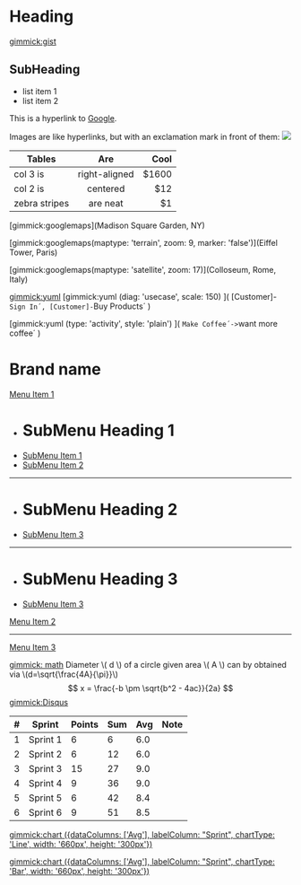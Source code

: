 Heading
=======

[gimmick:gist](5641564)

SubHeading
----------

  * list item 1
  * list item 2

  This is a hyperlink to [Google](http://google.com).

  Images are like hyperlinks, but with an exclamation mark in front of them:
  ![](http://placekitten.com/g/250/250)

| Tables        | Are           | Cool  |
| ------------- |:-------------:| -----:|
| col 3 is      | right-aligned | $1600 |
| col 2 is      | centered      |   $12 |
| zebra stripes | are neat      |    $1 |


[gimmick:googlemaps](Madison Square Garden, NY)

[gimmick:googlemaps(maptype: 'terrain', zoom: 9, marker: 'false')](Eiffel Tower, Paris)

[gimmick:googlemaps(maptype: 'satellite', zoom: 17)](Colloseum, Rome, Italy)


[gimmick:yuml]([User|+Forename+;Surname;+HashedPassword;-Salt|+Login();+Logout()])
[gimmick:yuml (diag: 'usecase', scale: 150) ]( [Customer]-`Sign In´, [Customer]-`Buy Products´ )


[gimmick:yuml (type: 'activity', style: 'plain') ]( `Make Coffee´->`want more coffee´ )

# Brand name

[Menu Item 1]()

  * # SubMenu Heading 1
  * [SubMenu Item 1](subitem1.md)
  * [SubMenu Item 2](subitem2.md)
  - - - -
  * # SubMenu Heading 2
  * [SubMenu Item 3](subitem3.md)
  - - - -
  * # SubMenu Heading 3
  * [SubMenu Item 3](subitem3.md)

[Menu Item 2](item2.md)
- - - -
[Menu Item 3](item3.md)

[gimmick: math]()
Diameter \\( d \\) of a circle given area \\( A \\) can by obtained via \\(d=\sqrt{\frac{4A}{\pi}}\\)
$$ x = \frac{-b \pm \sqrt{b^2 - 4ac}}{2a} $$
[gimmick:Disqus](your_disqus_shortname)


| #  | Sprint          | Points | Sum | Avg  | Note |
| -  | --------        |------- | --- | ---- | ---- |
| 1  | Sprint 1        | 6      | 6   | 6.0  | |
| 2  | Sprint 2        | 6      | 12  | 6.0  | |
| 3  | Sprint 3        | 15     | 27  | 9.0  | |
| 4  | Sprint 4        | 9      | 36  | 9.0  | |
| 5  | Sprint 5        | 6      | 42  | 8.4  | |
| 6  | Sprint 6        | 9      | 51  | 8.5  | |

[gimmick:chart ({dataColumns: ['Avg'], labelColumn: "Sprint", chartType: 'Line', width: '660px', height: '300px'})]()

[gimmick:chart ({dataColumns: ['Avg'], labelColumn: "Sprint", chartType: 'Bar', width: '660px', height: '300px'})]()
